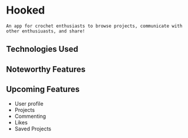 # Hooked

    An app for crochet enthusiasts to browse projects, communicate with other enthusiuasts, and share!
    
## Technologies Used

## Noteworthy Features

## Upcoming Features
* User profile
* Projects
* Commenting
* Likes
* Saved Projects
